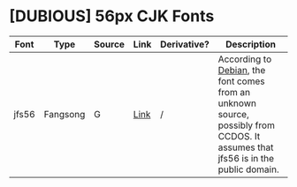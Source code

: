# [DUBIOUS] 56px CJK Fonts

| Font | Type | Source | Link | Derivative? | Description |
| --- | --- | --- | --- | --- | --- |
| jfs56 | Fangsong | G | [Link](https://ctan.org/pkg/cjk-fonts) | / | According to [Debian](https://sources.debian.org/src/hbf-jfs56/1.0-3.2/debian/copyright/), the font comes from an unknown source, possibly from CCDOS. It assumes that jfs56 is in the public domain. |
